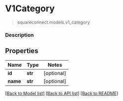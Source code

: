 # V1Category
> squareconnect.models.v1_category

### Description

## Properties
Name | Type | Notes
------------ | ------------- | -------------
**id** | **str** | [optional] 
**name** | **str** | [optional] 

[[Back to Model list]](../README.md#documentation-for-models) [[Back to API list]](../README.md#documentation-for-api-endpoints) [[Back to README]](../README.md)


